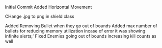 Initial Commit
Added
Horizontal Movement
<!-- Fixed Target Invocation --> CHange .jpg to png in shield class
Added Removing Bullet when they go out of bounds
Added max number of bullets for reducing memory utilization
incase of error it was showing infinite alerts;'
Fixed Enemies going out of bounds increasing kill counts as well